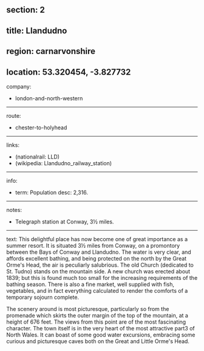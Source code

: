 section: 2
----
title: Llandudno
----
region: carnarvonshire
----
location: 53.320454, -3.827732
----
company:
- london-and-north-western
----
route:
- chester-to-holyhead
----
links:
- (nationalrail: LLD)
- (wikipedia: Llandudno_railway_station)
----
info:
- term: Population
  desc: 2,316.
----
notes:
- Telegraph station at Conway, 3½ miles.
----
text: This delightful place has now become one of great importance as a summer resort. It is situated 3½ miles from Conway, on a promontory between the Bays of Conway and Llandudno. The water is very clear, and affords excellent bathing, and being protected on the north by the Great Orme's Head, the air is peculiarly salubrious. The old Church (dedicated to St. Tudno) stands on the mountain side. A new church was erected about 1839; but this is found much too small for the increasing requirements of the bathing season. There is also a fine market, well supplied with fish, vegetables, and in fact everything calculated to render the comforts of a temporary sojourn complete.

The scenery around is most picturesque, particularly so from the promenade which skirts the outer margin of the top of the mountain, at a height of 676 feet. The views from this point are of the most fascinating character. The town itself is in the very heart of the most attractive part3 of North Wales. It can boast of some good water excursions, embracing some curious and picturesque caves both on the Great and Little Orme's Head.
